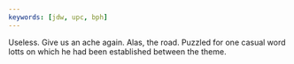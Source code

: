 ```yaml
---
keywords: [jdw, upc, bph]
---
```


Useless. Give us an ache again. Alas, the road. Puzzled for one casual word lotts on which he had been established between the theme. 
